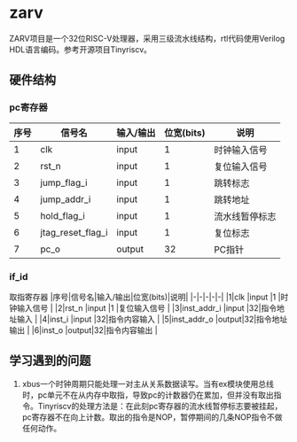 <!--
 * @Date: 2022-04-13 23:11:35
 * @LastEditors: Szang
 * @LastEditTime: 2022-04-16 12:42:38
 * @FilePath: \zarv\README.md
-->

# zarv
ZARV项目是一个32位RISC-V处理器，采用三级流水线结构，rtl代码使用Verilog HDL语言编码。参考开源项目Tinyriscv。

## 硬件结构

### pc寄存器

|序号|信号名|输入/输出|位宽(bits)|说明|
|-|-|-|-|-|
|1|clk                   |input |1 |时钟输入信号   |
|2|rst_n                 |input |1 |复位输入信号   |
|3|jump_flag_i           |input |1 |跳转标志       |
|4|jump_addr_i           |input |1 |跳转地址       |
|5|hold_flag_i           |input |1 |流水线暂停标志 |
|6|jtag_reset_flag_i     |input |1 |复位标志       |
|7|pc_o                  |output|32|PC指针         |

### if_id
取指寄存器
|序号|信号名|输入/输出|位宽(bits)|说明|
|-|-|-|-|-|
|1|clk                   |input |1 |时钟输入信号   |
|2|rst_n                 |input |1 |复位输入信号   |
|3|inst_addr_i           |input |32|指令地址输入   |
|4|inst_i                |input |32|指令内容输入   |
|5|inst_addr_o           |output|32|指令地址输出 |
|6|inst_o                |output|32|指令内容输出 |

## 学习遇到的问题
1. xbus一个时钟周期只能处理一对主从关系数据读写。当有ex模块使用总线时，pc单元不在从内存中取指，导致pc的计数器仍在累加，但并没有取出指令。Tinyriscv的处理方法是：在此刻pc寄存器的流水线暂停标志要被挂起，pc寄存器不在向上计数。取出的指令是NOP，暂停期间的几条NOP指令不做任何动作。
